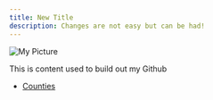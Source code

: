 ```yaml
---
title: New Title
description: Changes are not easy but can be had!
---
```


![My Picture](/pics/)

This is content used to build out my Github

- [Counties](/counties/index.md)
